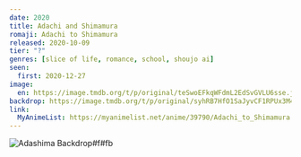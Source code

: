 ```yaml
---
date: 2020
title: Adachi and Shimamura
romaji: Adachi to Shimamura
released: 2020-10-09
tier: "?"
genres: [slice of life, romance, school, shoujo ai]
seen:
  first: 2020-12-27
image:
  en: https://image.tmdb.org/t/p/original/teSwoEFkqWFdmL2EdSvGVLU6sse.jpg
backdrop: https://image.tmdb.org/t/p/original/syhRB7HfO1SaJyvCF1RPUx3M49g.jpg
link:
  MyAnimeList: https://myanimelist.net/anime/39790/Adachi_to_Shimamura
---
```


![Adashima Backdrop#f#fb](https://image.tmdb.org/t/p/original/zOfOs7a9Kal6TVvgf8UdtdozckE.jpg "Source: TMDB")
